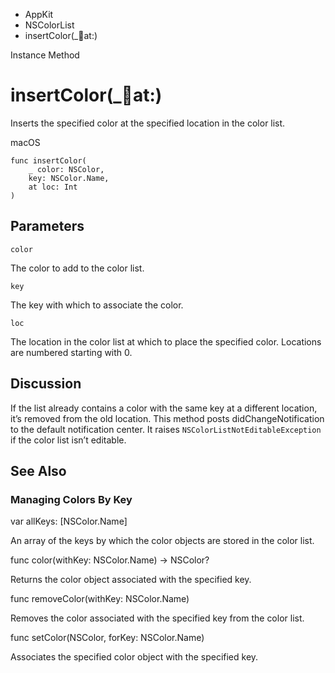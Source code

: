 

- AppKit
- NSColorList
-  insertColor(\_:key:at:) 

Instance Method

# insertColor(\_:key:at:)

Inserts the specified color at the specified location in the color list.

macOS

``` source
func insertColor(
    _ color: NSColor,
    key: NSColor.Name,
    at loc: Int
)
```

## Parameters 

`color`  

The color to add to the color list.

`key`  

The key with which to associate the color.

`loc`  

The location in the color list at which to place the specified color. Locations are numbered starting with 0.

## Discussion

If the list already contains a color with the same key at a different location, it’s removed from the old location. This method posts didChangeNotification to the default notification center. It raises `NSColorListNotEditableException` if the color list isn’t editable.

## See Also

### Managing Colors By Key

var allKeys: [NSColor.Name]

An array of the keys by which the color objects are stored in the color list.

func color(withKey: NSColor.Name) -> NSColor?

Returns the color object associated with the specified key.

func removeColor(withKey: NSColor.Name)

Removes the color associated with the specified key from the color list.

func setColor(NSColor, forKey: NSColor.Name)

Associates the specified color object with the specified key.


